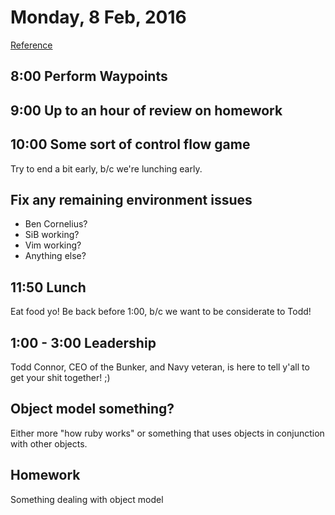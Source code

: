 Monday, 8 Feb, 2016
===================

[Reference](https://github.com/CodePlatoon/curriculum#week-2)


8:00 Perform Waypoints
-----------------------


9:00 Up to an hour of review on homework
----------------------------------------


10:00 Some sort of control flow game
------------------------------------

Try to end a bit early, b/c we're lunching early.


Fix any remaining environment issues
------------------------------------

* Ben Cornelius?
* SiB working?
* Vim working?
* Anything else?


11:50 Lunch
-----------

Eat food yo!
Be back before 1:00, b/c we want to be considerate to Todd!


1:00 - 3:00 Leadership
----------------------

Todd Connor, CEO of the Bunker, and Navy veteran,
is here to tell y'all to get your shit together!
;)


Object model something?
-----------------------

Either more "how ruby works" or something that uses objects in conjunction with other objects.


Homework
--------

Something dealing with object model
